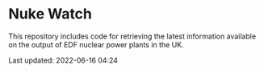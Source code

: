 # Nuke Watch

This repository includes code for retrieving the latest information available on the output of EDF nuclear power plants in the UK.

Last updated: 2022-06-16 04:24